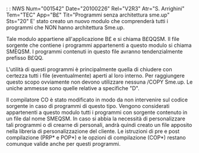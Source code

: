  :  : NWS Num="001542" Date="20100226" Rel="V2R3" Atr="S. Arrighini" Tem="TEC" App="B£" Tit="Programmi senza architettura sme.up" Sts="20"
E' stato creato un nuovo modulo che comprenderà tutti i programmi che NON hanno architettura Sme.up.

Tale modulo appartiene all'applicazione B£ e si chiama B£QQSM.
Il file sorgente che contiene i programmi appartenenti a questo modulo si chiama SMEQSM.
I programmi contenuti in questo file avranno tendenzialmente prefisso B£QQ.

L'utilità di questi programmi è principalmente quella di chiudere con certezza tutti i file (eventualmente) aperti al loro interno.
Per raggiungere questo scopo ovviamente non devono utilizzare nessuna /COPY Sme.up. Le uniche ammesse sono quelle relative a specifiche "D".

Il compilatore CO è stato modificato in modo da non intervenire sul codice sorgente in caso di programmi di questo tipo. Vengono considerati appartenenti a questo modulo tutti i programmi con sorgente contenuto in un file dal nome SMEQSM.
In caso si abbia la necessità di personalizzare tali programmi o di crearne di personali, andrà quindi creato un file apposito nella libreria di personalizzazione del cliente.
Le istruzioni di pre e post compilazione (PRP\* e POP\*) e le opzioni di compilazione (COP\*) restano
comunque valide anche per questi programmi.
